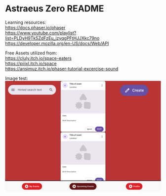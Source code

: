 Astraeus Zero README  
=====================  
Learning resources:  
https://docs.phaser.io/phaser  
https://www.youtube.com/playlist?list=PLDyH9Tk5ZdFzEu_izyqgPFtHJJXkc79no  
https://developer.mozilla.org/en-US/docs/Web/API  

Free Assets utilized from:  
https://cluly.itch.io/space-eaters  
https://piiixl.itch.io/space  
https://ansimuz.itch.io/phaser-tutorial-excercise-sound  

Image test:
![Alt text](assets/gameObjects/Event%20Feed.png)
